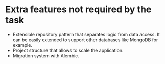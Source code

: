 # Extra features not required by the task

- Extensible repository pattern that separates logic from data access. It can be easily extended to support other databases like MongoDB for example.
- Project structure that allows to scale the application.
- Migration system with Alembic.